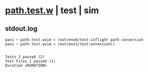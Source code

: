 # [path.test.w](../../../../../../examples/tests/sdk_tests/fs/path.test.w) | test | sim

## stdout.log
```log
pass ─ path.test.wsim » root/env0/test:inflight path conversion
pass ─ path.test.wsim » root/env1/test:extension()             
 
 
Tests 2 passed (2)
Test Files 1 passed (1)
Duration <DURATION>
```

